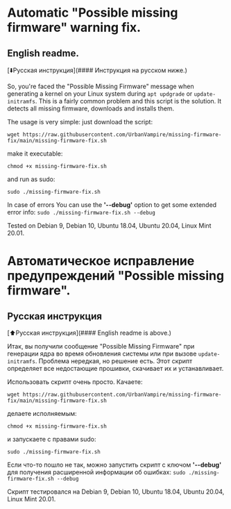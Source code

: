 # Automatic "Possible missing firmware" warning fix.
## English readme.
[:arrow_down:Русская инструкция](#### Инструкция на русском ниже.)

So, you're faced the "Possible Missing Firmware" message when generating a kernel on your Linux system during `apt updgrade` or `update-initramfs`. This is a fairly common problem and this script is the solution. It detects all missing firmware, downloads and installs them.

The usage is very simple: just download the script:
```
wget https://raw.githubusercontent.com/UrbanVampire/missing-firmware-fix/main/missing-firmware-fix.sh
```
make it executable:
```
chmod +x missing-firmware-fix.sh
```
and run as sudo:
```
sudo ./missing-firmware-fix.sh
```
In case of errors You can use the **'--debug'** option to get some extended error info:
`sudo ./missing-firmware-fix.sh --debug`

Tested on Debian 9, Debian 10, Ubuntu 18.04, Ubuntu 20.04, Linux Mint 20.01.

# Автоматическое исправление предупреждений "Possible missing firmware".
## Русская инструкция
[:arrow_up:Русская инструкция](#### English readme is above.)

Итак, вы получили сообщение "Possible Missing Firmware" при генерации ядра во время обновления системы или при вызове `update-initramfs`. Проблема нередкая, но решение есть. Этот скрипт определяет все недостающие прошивки, скачивает их и устанавливает.

Использовать скрипт очень просто. Качаете:
```
wget https://raw.githubusercontent.com/UrbanVampire/missing-firmware-fix/main/missing-firmware-fix.sh
```
делаете исполняемым:
```
chmod +x missing-firmware-fix.sh
```
и запускаете с правами sudo:
```
sudo ./missing-firmware-fix.sh
```
Если что-то пошло не так, можно запустить скрипт с ключом **'--debug'** для получения расширенной информации об ошибках:
`sudo ./missing-firmware-fix.sh --debug`

Скрипт тестировался на Debian 9, Debian 10, Ubuntu 18.04, Ubuntu 20.04, Linux Mint 20.01.
